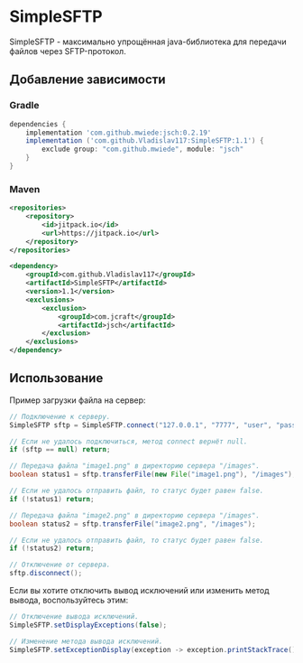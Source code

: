 # SimpleSFTP

SimpleSFTP - максимально упрощённая java-библиотека для передачи файлов через SFTP-протокол.

## Добавление зависимости

### Gradle

```groovy
dependencies {
    implementation 'com.github.mwiede:jsch:0.2.19'
    implementation ('com.github.Vladislav117:SimpleSFTP:1.1') {
        exclude group: "com.github.mwiede", module: "jsch"
    }
}
```

### Maven

```xml
<repositories>
    <repository>
        <id>jitpack.io</id>
        <url>https://jitpack.io</url>
    </repository>
</repositories>

<dependency>
    <groupId>com.github.Vladislav117</groupId>
    <artifactId>SimpleSFTP</artifactId>
    <version>1.1</version>
    <exclusions>
        <exclusion>
            <groupId>com.jcraft</groupId>
            <artifactId>jsch</artifactId>
        </exclusion>
    </exclusions>
</dependency>
```

## Использование

Пример загрузки файла на сервер:
```java
// Подключение к серверу.
SimpleSFTP sftp = SimpleSFTP.connect("127.0.0.1", "7777", "user", "password");

// Если не удалось подключиться, метод connect вернёт null.
if (sftp == null) return;

// Передача файла "image1.png" в директорию сервера "/images".
boolean status1 = sftp.transferFile(new File("image1.png"), "/images");

// Если не удалось отправить файл, то статус будет равен false.
if (!status1) return;

// Передача файла "image2.png" в директорию сервера "/images".
boolean status2 = sftp.transferFile("image2.png", "/images");

// Если не удалось отправить файл, то статус будет равен false.
if (!status2) return;

// Отключение от сервера.
sftp.disconnect();
```

Если вы хотите отключить вывод исключений или изменить метод вывода, воспользуйтесь этим:

```java
// Отключение вывода исключений.
SimpleSFTP.setDisplayExceptions(false);

// Изменение метода вывода исключений.
SimpleSFTP.setExceptionDisplay(exception -> exception.printStackTrace());
```
